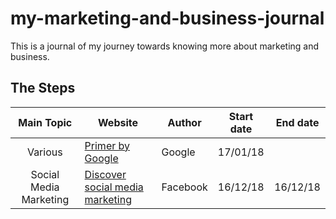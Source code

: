 # my-marketing-and-business-journal
This is a journal of my journey towards knowing more about marketing and business.

## The Steps

| Main Topic | Website | Author | Start date | End date |
| :------: | ------ | ------ | ------ | :------: |
| Various | [Primer by Google](https://www.yourprimer.com/) | Google | 17/01/18 ||
| Social Media Marketing | [Discover social media marketing](https://learn.fb.com/lessons/discover-social-media-marketing) | Facebook | 16/12/18 | 16/12/18 |
